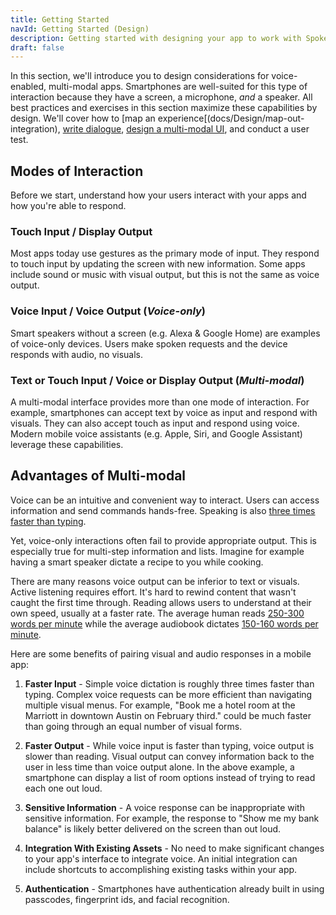 ```yaml
---
title: Getting Started
navId: Getting Started (Design)
description: Getting started with designing your app to work with Spokestack
draft: false
---
```


In this section, we'll introduce you to design considerations for voice-enabled, multi-modal apps. Smartphones are well-suited for this type of interaction because they have a screen, a microphone, _and_ a speaker. All best practices and exercises in this section maximize these capabilities by design. We'll cover how to [map an experience[(docs/Design/map-out-integration), [write dialogue](docs/Design/script-storyboard-responses), [design a multi-modal UI](docs/Design/tips-for-designing-visual-output), and conduct a user test.  

## Modes of Interaction

Before we start, understand how your users interact with your apps and how you're able to respond.

### Touch Input / Display Output

Most apps today use gestures as the primary mode of input. They respond to touch input by updating the screen with new information. Some apps include sound or music with visual output, but this is not the same as voice output.

### Voice Input / Voice Output (_Voice-only_)

Smart speakers without a screen (e.g. Alexa & Google Home) are examples of voice-only devices. Users make spoken requests and the device responds with audio, no visuals.

### Text or Touch Input / Voice or Display Output (_Multi-modal_)

A multi-modal interface provides more than one mode of interaction. For example, smartphones can accept text by voice as input and respond with visuals. They can also accept touch as input and respond using voice. Modern mobile voice assistants (e.g. Apple, Siri, and Google Assistant) leverage these capabilities.

## Advantages of Multi-modal

Voice can be an intuitive and convenient way to interact. Users can access information and send commands hands-free. Speaking is also [three times faster than typing](https://www.popularmechanics.com/technology/a22684/phone-dictation-typing-speed/).

Yet, voice-only interactions often fail to provide appropriate output. This is especially true for multi-step information and lists. Imagine for example having a smart speaker dictate a recipe to you while cooking.

There are many reasons voice output can be inferior to text or visuals. Active listening requires effort. It's hard to rewind content that wasn't caught the first time through. Reading allows users to understand at their own speed, usually at a faster rate. The average human reads [250-300 words per minute](https://en.wikipedia.org/wiki/Words_per_minute) while the average audiobook dictates [150-160 words per minute](https://en.wikipedia.org/wiki/Words_per_minute).

Here are some benefits of pairing visual and audio responses in a mobile app:

1. **Faster Input** - Simple voice dictation is roughly three times faster than typing. Complex voice requests can be more efficient than navigating multiple visual menus. For example, "Book me a hotel room at the Marriott in downtown Austin on February third." could be much faster than going through an equal number of visual forms.

1. **Faster Output** - While voice input is faster than typing, voice output is slower than reading. Visual output can convey information back to the user in less time than voice output alone. In the above example, a smartphone can display a list of room options instead of trying to read each one out loud.

1. **Sensitive Information** - A voice response can be inappropriate with sensitive information. For example, the response to "Show me my bank balance" is likely better delivered on the screen than out loud.

1. **Integration With Existing Assets** - No need to make significant changes to your app's interface to integrate voice. An initial integration can include shortcuts to accomplishing existing tasks within your app.

1. **Authentication** - Smartphones have authentication already built in using passcodes, fingerprint ids, and facial recognition.
